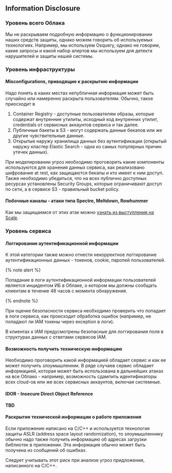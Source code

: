 ## Information Disclosure

### Уровень всего Облака

Мы не раскрываем подробную информацию о функционировании наших средств защиты, однако можем говорить об используемых технологиях. Например, мы используем Osquery, однако не говорим, какие запросы и какой набор алертов мы используем для детекта нарушителей и защиты нашей системы.

### Уровень инфраструктуры

#### Misconfigurations, приводящие к раскрытию информации

Надо понять в каких местах непубличная информация может быть случайно или намеренно раскрыта пользователям. Обычно, такое приосходит в

1. Container Registry - доступные пользователям образы, которые содержат внутренние утилиты, исходный код внутренних утилит, credentials от сервисных аккаунтов сервиса и так далее.
2. Публичные бакеты в S3 - могут содержать данные бекапов или же другие чувствительные данные.
3. Открытые наружу хранилища данных без аутентификации (открытый наружу кластер Elastic Search - одна из самых популярных причин утечек данных).

При моделировании угроз необходимо проговорить какие компоненты используются для хранения данных сервиса, как реализовано шифрование at rest, как защищаются бекапы и кто имеет к ним доступ. Также необходимо убедиться, что на всех публично доступных ресурсах установлены Security Groups, которые ограничивают доступ по сети, а в сервисе S3 - правильный bucket policy.

#### Побочные каналы - атаки типа Spectre, Meltdown, Rowhummer

Как мы защищаемся от этих атак можно [узнать из выступления на Scale](https://youtu.be/VSP_cp6vDQQ).

### Уровень сервиса

#### Логгирование аутентификационной информации

К этой категории также можно отнести некорректное логгирование аутентификационных данных - токенов, cookie, паролей пользователей.

{% note alert %}

Попадание в логи аутентификационной информации пользователей является инцидентом ИБ в Облаке, о котором мы должны сообщать клиентам в течение 48 часов с момента обнаружения.

{% endnote %}

При оценке безопасности сервиса необходимо проверить что попадает в логи сервиса, как происходит обработка ошибок (например, не попадают ли IAM токены через exception в логи).

В клиентах к IAM предусмотрены безопасные для логгирования поля в структурах данных с ответами сервисов IAM.

#### Возможность получить техническую информацию

Необходимо проговорить какой информацией обладает сервис и как ее может получить злоумышленник. В ряде случаев сервис обладает информацией, которая может быть использована в дальнейших атаках на все Облако - например, возможность сдампить идентификаторы всех cloud-ов или же всех сервисных аккаунтов, включая системные.

#### IDOR - Insecure Direct Object Reference

**TBD**

#### Раскрытие технической информации о работе приложения

Если приложение написано на C/C++ и используется технология защиты ASLR (address space layout randomization), то злоумышленнику обычно надо также получить информацию об адресах загрузки библиотек в приложении. Эта информация обычно может быть получена из сообщений об ошибках.

Следует учитывать этот риск при анализе угроз придложения, написанного на C/C++.
